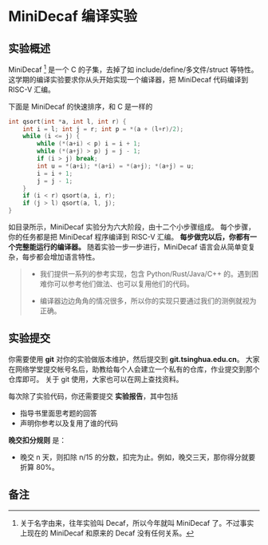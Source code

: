 # MiniDecaf 编译实验

## 实验概述
MiniDecaf [^1] 是一个 C 的子集，去掉了如 include/define/多文件/struct 等特性。
这学期的编译实验要求你从头开始实现一个编译器，把 MiniDecaf 代码编译到 RISC-V 汇编。

下面是 MiniDecaf 的快速排序，和 C 是一样的
```c
int qsort(int *a, int l, int r) {
    int i = l; int j = r; int p = *(a + (l+r)/2);
    while (i <= j) {
        while (*(a+i) < p) i = i + 1;
        while (*(a+j) > p) j = j - 1;
        if (i > j) break;
        int u = *(a+i); *(a+i) = *(a+j); *(a+j) = u;
        i = i + 1;
        j = j - 1;
    }
    if (i < r) qsort(a, i, r);
    if (j > l) qsort(a, l, j);
}
```

如目录所示，MiniDecaf 实验分为六大阶段，由十二个小步骤组成。
每个步骤，你的任务都是把 MiniDecaf 程序编译到 RISC-V 汇编。
**每步做完以后，你都有一个完整能运行的编译器。**
随着实验一步一步进行，MiniDecaf 语言会从简单变复杂，每步都会增加语言特性。

> * 我们提供一系列的参考实现，包含 Python/Rust/Java/C++ 的。遇到困难你可以参考他们做法、也可以复用他们的代码。
>
> * 编译器边边角角的情况很多，所以你的实现只要通过我们的测例就视为正确。


## 实验提交
你需要使用 **git** 对你的实验做版本维护，然后提交到 **git.tsinghua.edu.cn**。
大家在网络学堂提交帐号名后，助教给每个人会建立一个私有的仓库，作业提交到那个仓库即可。
关于 git 使用，大家也可以在网上查找资料。

每次除了实验代码，你还需要提交 **实验报告**，其中包括
* 指导书里面思考题的回答
* 声明你参考以及复用了谁的代码

**晚交扣分规则** 是：
* 晚交 n 天，则扣除 n/15 的分数，扣完为止。例如，晚交三天，那你得分就要折算 80%。


## 备注
[^1]: 关于名字由来，往年实验叫 Decaf，所以今年就叫 MiniDecaf 了。不过事实上现在的 MiniDecaf 和原来的 Decaf 没有任何关系。
